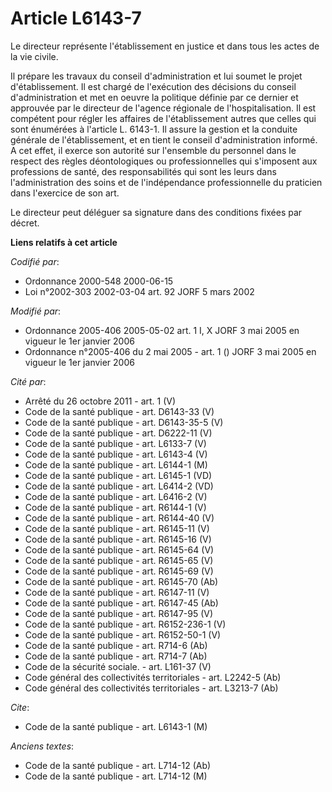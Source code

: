 # Article L6143-7

Le directeur représente l'établissement en justice et dans tous les actes de la vie civile.

Il prépare les travaux du conseil d'administration et lui soumet le projet d'établissement. Il est chargé de l'exécution des
décisions du conseil d'administration et met en oeuvre la politique définie par ce dernier et approuvée par le directeur de
l'agence régionale de l'hospitalisation. Il est compétent pour régler les affaires de l'établissement autres que celles qui
sont énumérées à l'article L. 6143-1. Il assure la gestion et la conduite générale de l'établissement, et en tient le conseil
d'administration informé. A cet effet, il exerce son autorité sur l'ensemble du personnel dans le respect des règles
déontologiques ou professionnelles qui s'imposent aux professions de santé, des responsabilités qui sont les leurs dans
l'administration des soins et de l'indépendance professionnelle du praticien dans l'exercice de son art.

Le directeur peut déléguer sa signature dans des conditions fixées par décret.

**Liens relatifs à cet article**

_Codifié par_:

  - Ordonnance 2000-548 2000-06-15
  - Loi n°2002-303 2002-03-04 art. 92 JORF 5 mars 2002

_Modifié par_:

  - Ordonnance 2005-406 2005-05-02 art. 1 I, X JORF 3 mai 2005 en vigueur le 1er janvier 2006
  - Ordonnance n°2005-406 du 2 mai 2005 - art. 1 () JORF 3 mai 2005 en vigueur le 1er janvier 2006

_Cité par_:

  - Arrêté du 26 octobre 2011 - art. 1 (V)
  - Code de la santé publique - art. D6143-33 (V)
  - Code de la santé publique - art. D6143-35-5 (V)
  - Code de la santé publique - art. D6222-11 (V)
  - Code de la santé publique - art. L6133-7 (V)
  - Code de la santé publique - art. L6143-4 (V)
  - Code de la santé publique - art. L6144-1 (M)
  - Code de la santé publique - art. L6145-1 (VD)
  - Code de la santé publique - art. L6414-2 (VD)
  - Code de la santé publique - art. L6416-2 (V)
  - Code de la santé publique - art. R6144-1 (V)
  - Code de la santé publique - art. R6144-40 (V)
  - Code de la santé publique - art. R6145-11 (V)
  - Code de la santé publique - art. R6145-16 (V)
  - Code de la santé publique - art. R6145-64 (V)
  - Code de la santé publique - art. R6145-65 (V)
  - Code de la santé publique - art. R6145-69 (V)
  - Code de la santé publique - art. R6145-70 (Ab)
  - Code de la santé publique - art. R6147-11 (V)
  - Code de la santé publique - art. R6147-45 (Ab)
  - Code de la santé publique - art. R6147-95 (V)
  - Code de la santé publique - art. R6152-236-1 (V)
  - Code de la santé publique - art. R6152-50-1 (V)
  - Code de la santé publique - art. R714-6 (Ab)
  - Code de la santé publique - art. R714-7 (Ab)
  - Code de la sécurité sociale. - art. L161-37 (V)
  - Code général des collectivités territoriales - art. L2242-5 (Ab)
  - Code général des collectivités territoriales - art. L3213-7 (Ab)

_Cite_:

  - Code de la santé publique - art. L6143-1 (M)

_Anciens textes_:

  - Code de la santé publique - art. L714-12 (Ab)
  - Code de la santé publique - art. L714-12 (M)
